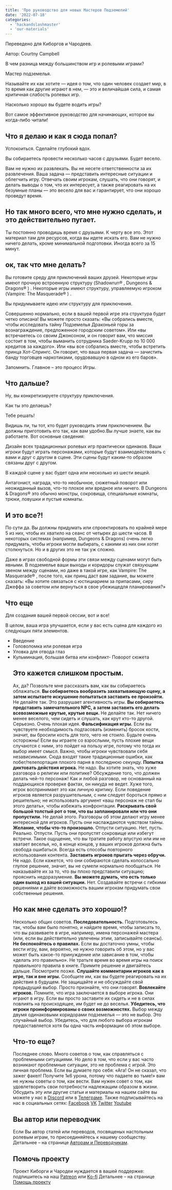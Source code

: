 ```yaml
---
title: 'Про руководство для новых Мастеров Подземелий'
date: '2022-07-18'
categories:
  - 'hackandslashmaster'
  - 'our-materials'
---
```


Переведено для Киборгов и Чародеев.

Автор: Courtny Campbell

В чем разница между большинством игр и ролевыми играми?

Мастер подземелья.

Называйте их как хотите — идея о том, что один человек создает мир, в то время как другие играют в нем, — это и величайшая сила, и самая критичная слабость ролевых игр.

Насколько хорошо вы будете водить игры?

Вот самое эффективное руководство для начинающих, которое вы когда-либо читали!

## Что я делаю и как я сюда попал?

Успокоиться. Сделайте глубокий вдох.

Вы собираетесь провести несколько часов с друзьями. Будет весело.

Вам не нужно их развлекать. Вы не несете ответственности за их развлечения. Ваша задача — представить интересные ситуации и облегчить игру. Отвечать своим игрокам, слушать, что они говорят, и делать выводы о том, что их интересует, а также реагировать на их безумные планы — это весело для вас и гарантирует, что они хорошо проведут время.

## Но так много всего, что мне нужно сделать, и это действительно пугает.

Ты постоянно проводишь время с друзьями. К черту все это. Этот материал там для ресурсов, когда вы идете искать его. Вам не нужно ничего делать, кроме минимальной подготовки. Иногда всего за 15 минут.

## ок, так что мне делать?

Вы готовите среду для приключений ваших друзей. Некоторые игры имеют прочную встроенную структуру (Shadowrun® , Dungeons & Dragons® ) . Некоторые игры имеют структуру, управляемую игроком (Vampire: The Masquerade® ) .

Вы придумываете идею или структуру для приключения.

Совершенно нормально, если в вашей первой игре эта структура будет четко описана! Вы можете просто сказать: «Вы собрались вместе, чтобы исследовать тайну Подземелья Драконьей горы за вознаграждение, предложенное городским советом». Или «вы встречаетесь со своим Джонсоном, и он говорит вам, что миссия состоит в том, чтобы выманить сотрудника Saeder-Krupp по 10 000 кредитов за каждого». Или «вы все собрались вместе, чтобы встретить принца Хот-Спрингс. Он говорит, что ваша первая задача — зачистить банду торговцев наркотиками, орудовавшую в одном из его баров».

Запомнить. Главное – это процесс Игры.

## Что дальше?

Ну, вы конкретизируете структуру приключения.

Как ты это делаешь?

Тебе решать!

Видишь ли, ты тот, кто будет руководить этим приключением. Вы должны приготовить его так, как вам удобно.Вы лучше знаете, как вы работаете. Вот основные сведения:

Дизайн всех традиционных ролевых игр практически одинаков. Ваши игроки будут играть персонажами, которые будут взаимодействовать с вами и друг с другом в сцене. Эти сцены будут каким-то образом связаны друг с другом.

В каждой сцене у вас будет одна или несколько из шести вещей.

Антагонист, награда, что-то необычное, сюжетный поворот или неожиданный вызов, что-то плохое или вредное или ничего. В Dungeons & Dragons® это обычно монстры, сокровища, специальные комнаты, трюки, ловушки и пустые комнаты.

## И это все?!

По сути да. Вы должны придумать или спроектировать по крайней мере 5 из них, чтобы их хватило на сеанс от четырех до шести часов. В некоторых системах (например, Dungeons & Dragons) очень легко придумать, чтобы игроки могли выбирать, с какими из них они хотят столкнуться. Но и в других это не так уж сложно.

Даже в играх свободной формы эти связи между сценами могут быть явными. В подземелье ваши выходы и коридоры служат связующим звеном между сценами, но даже в такой игре, как Vampire: The Masquerade® , после того, как принц даст вам задание, вы можете сказать: «Вы хотите связаться с юстициарием за припасами, сиру Джеффа за советом или вернуться в свое убежищедля планирования?»

## Что еще

Для создания вашей первой сессии, вот и все!

В целом, ваша игра улучшается, если у вас есть сцена для каждого из следующих пяти элементов.

- Введение
- Головоломка или ролевая игра
- Уловка для отвода глаз
- Кульминация, большая битва или конфликт- Поворот сюжета
  ## Это кажется слишком простым.
  Ах, да? Позвольте мне рассказать вам, как вы собираетесь облажаться.
  **Вы собираетесь вообразить захватывающую сцену, а затем испытаете искушение попытаться заставить ее произойти.** Не делайте так. Это разрушает агентивность игры.
  **Вы собираетесь представить замечательного NPC, а затем заставить его делать всевозможные крутые, крутые вещи.** Не делайте так. Нет ничего менее веселого, чем сидеть и слушать, как крут кто-то другой. Серьезно. Очень плохая идея.
  **Фальсификация игры.** Если вы чувствуете необходимость подтасовать (изменить) бросок кости, значит, вы бросили кость для того, чего не стоило. Будьте очень осторожны! Если вы играете со взрослыми, пусть плохие вещи случаются с ними, это пойдет на пользу игре, потому что тогда их выбор имеет смысл. Важно, чтобы игроки чувствовали себя независимыми. Сюда входят такие традиционные ошибки, как побег/телепортация плохого парня в последнюю секунду.
  **Попытка диктовать действия игрока.** Не надо. Вы хотите знать, что хуже разговора о религии или политике? Обсуждение того, что должен делать чей-то персонаж! Как и любой разговор, не основанный на поддающихся проверке фактах, он никуда не ведет. Хуже того, игрок воспринимает это как личную критику. Если поведение игроков является разрушительным, с ним следует бороться прямо и решительно; не использовать аргумент «ваш персонаж не стал бы этого делать», чтобы избежать конфронтации.
  **Раскрывать свой большой толстый рот о том, что вы запланировали или что они пропустили.** Не делай этого. Разговоры об этом делают игру менее интересной для игроков. Пусть они наслаждаются чувством тайны.
  **Желание, чтобы что-то произошло.** Отпусти ситуацию. Нет, пусть. Реально. Отпусти. Пусть они пропустят сокровище или избегут встречи. Такое ощущение, что вы тратите работу впустую или им не хватает веселья, но, в конце концов, у ваших игроков должна быть свобода ошибаться. Всегда есть способы повторного использования контента.
  **Заставить игроков прыгать через обручи.** Не надо. Если кажется, что они собираются сделать колоссально глупое решение, значит, вы не сумели нормально пообщаться. Не наказывайте их за то, что вы плохо представили ситуацию; прояснить недоразумение.
  **Вы можете думать, что есть только один выход из вашей ситуации.** Нет. Создавайте встречи с гибкими решениями и дайте возможность вашим игрокам придумать свои собственные решения.
  ## Но как мне сделать это хорошо!?
  Несколько общих советов.
  **Последовательность.** Подготовьтесь так, чтобы вам было понятно, и найдите время, чтобы записать то, что вы развиваете в игре, например, имена персонажей мастера (или, если вы действительно увлечены этим, записывайте сеансы).
  **Не беспокойтесь о правилах.** Если вы достаточно умны, чтобы вести игру, вам, вероятно, не нужно говорить об этом, но у вас может быть какое-то принуждение или зависание в том, чтобы «делать это правильно». Не тратьте время во время игры на поиск правильного правила в книге. Примите решение и двигайтесь дальше. Посмотрите позже.
  **Слушайте комментарии игроков как в игре, так и вне игры.** Сообщите им, как вы будете реагировать на их действия в будущем. Не защищайте и не обсуждайте свой предыдущий выбор. Просто признайте, что они говорят.
  **Вовлекайте игроков.** Помните, что игра заключается в выборе игрока. Они играют в игру. Если вы просто заставите их сидеть и не в силах повлиять на происходящее, им будет не до веселья.
  **Убедитесь, что игроки проинформированы о своих возможностях.** Выбор между двумя одинаковыми коридорами подземелья — это не выбор. Это случайный выбор. Убедитесь, что для любого выбора игрокам предоставляется хотя бы одна часть информации об этом выборе.
  ## Что-то еще?
  Последнее слово. Много советов о том, как справляться с проблемными ситуациями. Но дело в том, что если у вас часто возникают проблемные ситуации, это не проблема с игрой. Это личная проблема. Если вы думаете про себя: «Ага! Он не сказал, что зажег факел! Получите 1к6 урона, потому что падаете во тьме!» вам не нужны советы о том, как вести. Вам нужен совет о том, как удовлетворить свои потребности надлежащим образом в жизни.
  Обсудить эту или другие статьи и материалы на нашем сайте вы можете у нас в [Discord](https://discord.gg/yrJqvCqU3w) или в [Телеграме](https://t.me/cyborgs_and_mages).
  Также подписывайтесь на нас в социальных сетях:
  [Facebook](https://www.facebook.com/cyborgsandmages/)
  [VK](https://vk.com/cyborgsandmages)
  [Twitter](https://twitter.com/cyborgsandmages)
  [Youtube](https://www.youtube.com/channel/UC3TT91uEL3eb_S5ekF3U0bg)
  ## Вы автор или переводчик
  Если Вы автор статей или переводов, посвященых настольным ролевым играм, то присоединяйтесь к нашему сообществу. Детальнее – на странице [Авторам и Переводчикам](https://cyborgsandmages.com/2022/07/authors-and-translators/).
  ## Помочь проекту
  Проект Киборги и Чародеи нуждается в вашей поддержке: подпишитесь на наш [Patreon](https://www.patreon.com/palikhov) или [Ko-fi](https://ko-fi.com/palant)
  Детальнее – на странице [Помощь проекту](https://cyborgsandmages.com/about-cyborgs-and-mages/help-and-support/support-us/)
